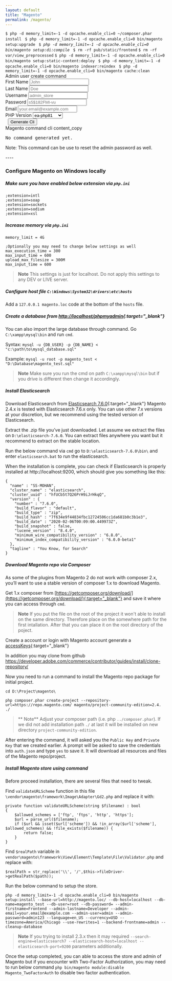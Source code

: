 ```yaml
---
layout: default
title: "Magento"
permalink: /magento/
---
```


<div class="alert text-bg-dark">
	<div class="putty pre"><code>$ <span data-copy="cmd">php -d memory_limit=-1 -d opcache.enable_cli=0 ~/composer.phar install</span> <span class="php-list"></span></code>
		<code>$ <span data-copy="cmd">php -d memory_limit=-1 -d opcache.enable_cli=0 bin/magento setup:upgrade</span> <span class="php-list"></span></code>
		<code>$ <em title="Optional" data-copy="cmd">php -d memory_limit=-1 -d opcache.enable_cli=0 bin/magento setup:di:compile</em> <span class="php-list"></span></code>
		<code>$ <span data-copy="cmd">rm -rf pub/static/frontend</span></code>
		<code>$ <span data-copy="cmd">rm -rf var/view_preprocessed</span></code>
		<code>$ <span data-copy="cmd">php -d memory_limit=-1 -d opcache.enable_cli=0 bin/magento setup:static-content:deploy</span> <span class="php-list"></span></code>
		<code>$ <span data-copy="cmd">php -d memory_limit=-1 -d opcache.enable_cli=0 bin/magento indexer:reindex</span> <span class="php-list"></span></code>
		<code>$ <span data-copy="cmd">php -d memory_limit=-1 -d opcache.enable_cli=0 bin/magento cache:clean</span> <span class="php-list"></span></code>
	</div>
</div>

<div class="pt-3">
	<div class="alert alert-success mt-2 text-center" role="alert">Admin user create command</div>
	<form id="cli" class="form" method="post">
		<div class="row">
			<div class="col-sm-6 col-md-4 col-lg-3">
				<div class="mb-3">
					<label class="form-label" for="fname">First Name</label>
					<input id="fname" type="text" class="form-control" name="fname" placeholder="John">
				</div>
			</div>
			<div class="col-sm-6 col-md-4 col-lg-3">
				<div class="mb-3">
					<label class="form-label" for="lname">Last Name</label>
					<input id="lname" type="text" class="form-control" name="lname" placeholder="Doe">
				</div>
			</div>
			<div class="col-sm-6 col-md-4 col-lg-3">
				<div class="mb-3">
					<label class="form-label" for="username">Username</label>
					<input id="username" type="text" class="form-control" name="username" placeholder="admin_store">
				</div>
			</div>
			<div class="col-sm-6 col-md-4 col-lg-3">
				<div class="mb-3">
					<label class="form-label" for="password">Password</label>
					<input id="password" type="password" class="form-control" name="password" placeholder="s5$182FMl-vu">
				</div>
			</div>
			<div class="col-sm-6 col-md-4 col-lg-3">
				<div class="mb-3">
					<label class="form-label" for="email">Email</label>
					<input id="email" type="text" class="form-control" name="email" placeholder="your.email@example.com">
				</div>
			</div>
			<div class="col-sm-6 col-md-4 col-lg-3 offset-lg-3">
				<div class="mb-3">
					<label class="form-label" for="php">PHP Version</label>
					<select id="php" class="form-select" name="php">
						<option value="php">I don't know</option>
						<option value="ea-php71">ea-php71</option>
						<option value="ea-php72">ea-php72</option>
						<option value="ea-php73">ea-php73</option>
						<option value="ea-php74">ea-php74</option>
						<option value="ea-php81" selected>ea-php81</option>
					</select>
				</div>
			</div>
			<div class="col-sm-6 col-md-4 col-lg-3">
				<div class="mb-3 text-sm-end">
					<label class="form-label d-block">&nbsp;</label>
					<button type="button" class="btn btn-primary" name="generate-cli">Generate Cli</button>
				</div>
			</div>
		</div>
		<div class="card">
			<div class="card-header d-flex justify-content-between align-items-center bg-primary text-white"><span>Magento command cli</span> <span class="material-icons" data-copy="cli" title="Click to Clipboard">content_copy</span></div>
			<div class="card-body"><pre class="result pre mb-0">No command generated yet.</pre></div>
			<div class="card-footer">Note: This command can be use to reset the admin password as well.</div>
		</div>
	</form>
</div>
----

### Configure Magento on Windows locally

##### Make sure you have enabled below extension via `php.ini`

```
;extension=intl
;extension=soap
;extension=sockets
;extension=sodium
;extension=xsl
```

##### Increase memory via `php.ini`

```
memory_limit = 4G

;Optionally you may need to change below settings as well
max_execution_time = 300
max_input_time = 600
upload_max_filesize = 300M
max_input_time = 600
```
> **Note** This settings is just for localhost. Do not apply this settings to any DEV or LIVE server.

##### Configure host file `C:\Windows\System32\drivers\etc\hosts`

Add a `127.0.0.1 magento.loc` code at the bottom of the `hosts` file.


##### Create a database from [http://localhost/phpmyadmin](http://localhost/phpmyadmin/){:target="_blank"}

You can also import the large database through command. Go `C:\xampp\mysql\bin` and run `cmd`.

Syntax: `mysql -u {DB_USER} -p {DB_NAME} < "c:\path\to\mysql_database.sql"`

Example: `mysql -u root -p magento_test < "D:\Database\magento_test.sql"`

> **Note** Make sure you run the cmd on path `C:\xampp\mysql\bin` but if you drive is different then change it accordingly.


##### Install Elasticsearch

Download Elasticsearch from [Elasticsearch 7.6.0](https://www.elastic.co/downloads/past-releases/elasticsearch-7-6-0){:target="_blank"}
Magento 2.4.x is tested with Elasticsearch 7.6.x only. You can use other 7.x versions at your discretion, but we recommend using the tested version of Elasticsearch.

Extract the .zip file you’ve just downloaded. Let assume we extract the files on `D:\elasticsearch-7.6.0`.
You can extract files anywhere you want but it recommend to extract on the stable location.

Run the below command via `cmd` go to `D:\elasticsearch-7.6.0\bin\` and enter `elasticsearch.bat` to run the elasticsearch.

When the installation is complete, you can check if Elasticsearch is properly installed at http://localhost:9200, which should give you something like this:

```
{
  "name" : "SS-MOHAN",
  "cluster_name" : "elasticsearch",
  "cluster_uuid" : "hfUCb5t7Q26PrH9iJrHkqQ",
  "version" : {
    "number" : "7.6.0",
    "build_flavor" : "default",
    "build_type" : "zip",
    "build_hash" : "7f634e9f44834fbc12724506cc1da681b0c3b1e3",
    "build_date" : "2020-02-06T00:09:00.449973Z",
    "build_snapshot" : false,
    "lucene_version" : "8.4.0",
    "minimum_wire_compatibility_version" : "6.8.0",
    "minimum_index_compatibility_version" : "6.0.0-beta1"
  },
  "tagline" : "You Know, for Search"
}
```

##### Download Magento repo via Composer

As some of the plugins from Magento 2 do not work with composer 2.x, you’ll want to use a stable version of composer 1.x to download Magento.

Get 1.x composer from [https://getcomposer.org/download/](https://getcomposer.org/download/){:target="_blank"} and save it where you can access through `cmd`.

> **Note** If you put the file on the root of the project it won't able to install on the same directory. Therefore place on the somewhere path for the first intallation. After that you can place it on the root directory of the poject.

Create a account or login with Magento account generate a [accessKeys](https://commercemarketplace.adobe.com/customer/accessKeys/){:target="_blank"}

In addition you may clone from github https://developer.adobe.com/commerce/contributor/guides/install/clone-repository/

Now you need to run a command to install the Magento repo package for initial project.

```
cd D:\Project\magento\
```
```
php composer.phar create-project --repository-url=https://repo.magento.com/ magento/project-community-edition=2.4. ./
```

> ** Note** Adjust your composer path (i.e. php `../composer.phar`). If we did not add installation path `./` at last it will be installed on new directory `project-community-edition`.

After entering the command, it will asked you the `Public Key` and `Private Key` that we created earlier. A prompt will be asked to save the credentials into `auth.json` and type `yes` to save it. It will download all resources and files of the Magento repo/project.


##### Install Magento store using command

Before proceed installation, there are several files that need to tweak.

Find `validateURLScheme` function in this file `\vendor\magento\framework\Image\Adapter\Gd2.php` and replace it with:

```
private function validateURLScheme(string $filename) : bool
{
	$allowed_schemes = ['ftp', 'ftps', 'http', 'https'];
	$url = parse_url($filename);
	if ($url && isset($url['scheme']) && !in_array($url['scheme'], $allowed_schemes) && !file_exists($filename)) {
		return false;
	}
}
```

Find `$realPath` variable in `vendor\magento\framework\View\Element\Template\File\Validator.php` and replace with:

```
$realPath = str_replace('\\', '/',$this->fileDriver->getRealPath($path));
```

Run the below command to setup the store.

```
php -d memory_limit=-1 -d opcache.enable_cli=0 bin/magento setup:install --base-url=http://magento.loc/ --db-host=localhost --db-name=magento_test --db-user=root --db-password= --admin-firstname=Frontend --admin-lastname=Developer --admin-email=your.email@example.com --admin-user=admin --admin-password=admin123 --language=en_US --currency=USD --timezone=America/Chicago --use-rewrites=1 --backend-frontname=admin --cleanup-database
```

> **Note** If you trying to install 2.3.x then it may required `--search-engine=elasticsearch7 --elasticsearch-host=localhost --elasticsearch-port=9200` parameters additionally.

Once the setup completed, you can able to access the store and admin of Magento but if you encounter with Two-Factor Authorization, you may need to run below command `php bin/magento module:disable Magento_TwoFactorAuth` to disable two factor authentication.

<script>
function serializeFormArray(formElement) {
	var formData = new FormData(formElement);
	var serializedArray = [];
	formData.forEach(function(value, key) {
		serializedArray.push({ name: key, value: value });
	});
	return serializedArray;
}
document.addEventListener('DOMContentLoaded', function () {
	const php = {
		'71': 'ea-php71',
		'72': 'ea-php72',
		'73': 'ea-php73',
		'74': 'ea-php74',
		'81': 'ea-php81',
	};
	let phpCopy = '';
	Object.entries(php).forEach(function([key, value]) {
		phpCopy += '<span class="php php'+key+'" version="'+value+'" data-copy><i class="material-icons">content_copy</i> php'+key+'</span>';
	});
	document.querySelectorAll('.php-list').forEach((list)=>{
		list.innerHTML = phpCopy;
	});
	document.querySelectorAll('[data-copy]').forEach((btn) => {
		btn.addEventListener('click',function(e) {
			e.preventDefault();
			let code = this.textContent;
			if(this.classList.contains('php')) {
				let php = this.getAttribute('class').replace('php','').trim();
				code = this.closest('code').querySelector('[data-copy="cmd"]').textContent;
				code = code.replace('php','/usr/local/bin/'+this.getAttribute('version'));
			}
			if(this.getAttribute('data-copy')=='cli') {
				let cli = this.closest('.card').querySelector('.result').textContent;
				code = cli!='No command generated yet.'?cli:'';
			}
			if(code) {
				mk.copyToClipboard(code);
			}
		});
	});
	document.querySelector('[name="generate-cli"]').addEventListener('click', function(e) {
		e.preventDefault();
		e.stopPropagation();
		let formElement = document.querySelector('#cli'), data = serializeFormArray(formElement), cli = [];
		for(let i=0;i<data.length;i++) {
			let name = data[i].name, value = data[i].value, novalue = document.querySelector('[name="'+name+'"]').getAttribute('placeholder');
			switch(name) {
				case'php':
					cli[0] = (value=='php'?'php':'/usr/local/bin/'+value)+' bin/magento admin:user:create';
				break;
				case'username':
					cli[1] = ' --admin-user="'+(value?value:novalue)+'"';
				break;
				case'password':
					cli[2] = ' --admin-password="'+(value?value:novalue)+'"';
				break;
				case'fname':
					cli[3] = ' --admin-firstname="'+(value?value:novalue)+'"';
				break;
				case'lname':
					cli[4] = ' --admin-lastname="'+(value?value:novalue)+'"';
				break;
			}
		}
		document.querySelector('.result.pre').textContent = cli.join('');
	});
});
</script>